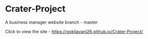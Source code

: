 # Crater-Project
 A business manager website
 branch - master

Click to view the site - https://gokilavani26.github.io/Crater-Project/
